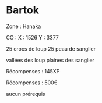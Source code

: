 # Bartok

Zone : Hanaka

CO : X : 1526 Y : 3377

25 crocs de loup 25 peau de sanglier

vallées des loup plaines des sanglier

Récompenses : 145XP

Récompenses : 500€

aucun prérequis
